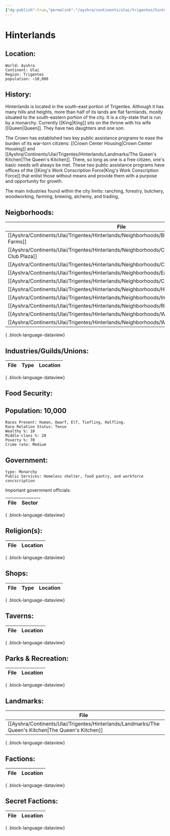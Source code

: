 ```yaml
---
{"dg-publish":true,"permalink":"/ayshra/continents/ulai/trigentes/hinterlands/hinterlands/"}
---
```


# Hinterlands

## Location:
	World: Ayshra
	Continent: Ulai
	Region: Trigentes
	population: ~10,000

## History:

Hinterlands is located in the south-east portion of Trigentes. Although it has many hills and heights,  more than half of its lands are flat farmlands, mostly situated to the south-eastern portion of the city. It is a city-state that is run by a monarchy. Currently [[King\|King]] sits on the throne with his wife [[Queen\|Queen]]. They have two daughters and one son.

The Crown has established two key public assistance programs to ease the burden of  its war-torn citizens: [[Crown Center Housing\|Crown Center Housing]] and [[Ayshra/Continents/Ulai/Trigentes/Hinterlands/Landmarks/The Queen's Kitchen\|The Queen's Kitchen]].  There, so long as one is a free citizen, one's basic needs will always be met. These two public assistance programs have offices of the [[King's Work Conscription Force\|King's Work Conscription Force]] that enlist those without means and provide them with a purpose and opportunity for growth. 

The main industries found within the city limits: ranching, forestry, butchery, woodworking, farming, brewing, alchemy, and trading, 

## Neigborhoods:
| File                                                                                                     | Type                                 | Summary |
| -------------------------------------------------------------------------------------------------------- | ------------------------------------ | ------- |
| [[Ayshra/Continents/Ulai/Trigentes/Hinterlands/Neighborhoods/Blue Valley Farms\|Blue Valley Farms]]   | farm                                 | \-      |
| [[Ayshra/Continents/Ulai/Trigentes/Hinterlands/Neighborhoods/Country Club Plaza\|Country Club Plaza]] | commercial                           | \-      |
| [[Ayshra/Continents/Ulai/Trigentes/Hinterlands/Neighborhoods/Crown Center\|Crown Center]]             | residential/commercial               | \-      |
| [[Ayshra/Continents/Ulai/Trigentes/Hinterlands/Neighborhoods/East Bottoms\|East Bottoms]]             | industry                             | \-      |
| [[Ayshra/Continents/Ulai/Trigentes/Hinterlands/Neighborhoods/Crossroads\|Crossroads]]                 | residential                          | \-      |
| [[Ayshra/Continents/Ulai/Trigentes/Hinterlands/Neighborhoods/Hospital Hill\|Hospital Hill]]           | residential/commercial/industry/none | \-      |
| [[Ayshra/Continents/Ulai/Trigentes/Hinterlands/Neighborhoods/Independence\|Independence]]             | residential, commercial              | \-      |
| [[Ayshra/Continents/Ulai/Trigentes/Hinterlands/Neighborhoods/River Market\|River Market]]             | commercial                           | \-      |
| [[Ayshra/Continents/Ulai/Trigentes/Hinterlands/Neighborhoods/West Bottoms\|West Bottoms]]             | commercial                           | \-      |
| [[Ayshra/Continents/Ulai/Trigentes/Hinterlands/Neighborhoods/Westport\|Westport]]                     | residential/commercial/industry/none | \-      |

{ .block-language-dataview}

## Industries/Guilds/Unions:
| File | Type | Location |
| ---- | ---- | -------- |

{ .block-language-dataview}
## Food Security:

## Population: 10,000 

	Races Present: Human, Dwarf, Elf, Tiefling, Halfling. 
	Race Relation Status: Tense
	Wealthy %: 10
	Middle-class %: 20
	Poverty %: 70
	Crime rate: Medium
	

## Government:
	type: Monarchy
	Public Services: Homeless shelter, food pantry, and workforce concscription

Important government officials:

| File | Sector |
| ---- | ------ |

{ .block-language-dataview}

## Religion(s):
| File | Location |
| ---- | -------- |

{ .block-language-dataview}
## Shops:
| File | Type | Location |
| ---- | ---- | -------- |

{ .block-language-dataview}
## Taverns:
| File | Location |
| ---- | -------- |

{ .block-language-dataview}
## Parks & Recreation:
| File | Location |
| ---- | -------- |

{ .block-language-dataview}
## Landmarks:
| File                                                                                                   | Location     |
| ------------------------------------------------------------------------------------------------------ | ------------ |
| [[Ayshra/Continents/Ulai/Trigentes/Hinterlands/Landmarks/The Queen's Kitchen\|The Queen's Kitchen]] | Crown Center |

{ .block-language-dataview}
## Factions:
| File | Location |
| ---- | -------- |

{ .block-language-dataview}
## Secret Factions:
| File | Location |
| ---- | -------- |

{ .block-language-dataview}

